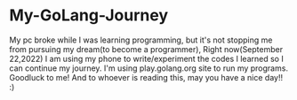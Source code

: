 # My-GoLang-Journey
My pc broke while I was learning programming, but it's not stopping me from pursuing my dream(to become a programmer), 
Right now(September 22,2022) I am using my phone to write/experiment the codes I learned so I can continue my journey.
I'm using play.golang.org site to run my programs. 
Goodluck to me! And to whoever is reading this, may you have a nice day!! :) 
